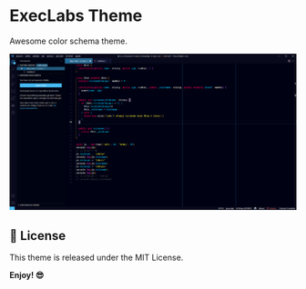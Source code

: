 # ExecLabs Theme

Awesome color schema theme.

![Theme Image](preview.png)


## 📄 License
This theme is released under the MIT License.

**Enjoy! 😎**

